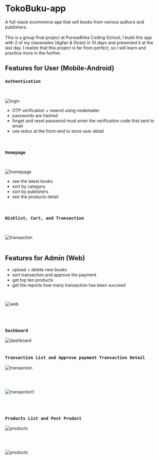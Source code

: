 # TokoBuku-app

A full-stack ecommerce app that sell books from various authors and publishers.
<br/>
<br/>
This is a group final project at Purwadhika Coding School, I build this app with 2 of my classmates (Agfan & Giran) in 10 days and presented it at the last day. I realize that this project is far from perfect, so I will learn and practice more in the further.

## Features for User (Mobile-Android)

### `Authentication`
<br/>

![login](docs/login.png)

- OTP verification + resend using nodemailer
- passwords are hashed
- forget and reset password must enter the verification code that sent to email
- use redux at the front-end to store user detail
<br/>

### `Homepage`
<br/>

![homepage](docs/homepage.png)

- see the latest books
- sort by category
- sort by publishers
- see the products detail
<br/>

### `Wishlist, Cart, and Transaction`
<br/>

![transaction](docs/feature.png)
<br/>
<br/>

## Features for Admin (Web)
- upload + delete new books
- sort transaction and approve the payment
- get top ten products
- get the reports how many transaction has been succeed
<br/>

![web](docs/admin-web.png)

<br/>
<br/>

### `Dashboard`
![dashboard](docs/admin-dashboard.png)
<br/>
<br/>

### `Transaction List and Approve payment Transaction Detail`
![transaction](docs/admin-transactionlist.png)

<br/>
<br/>

![transaction1](docs/admin-paymentdetail.png)

<br/>
<br/>

### `Products List and Post Product`
![products](docs/admin-productlist.png)

<br/>
<br/>

![products](docs/admin-postproduct.png)









